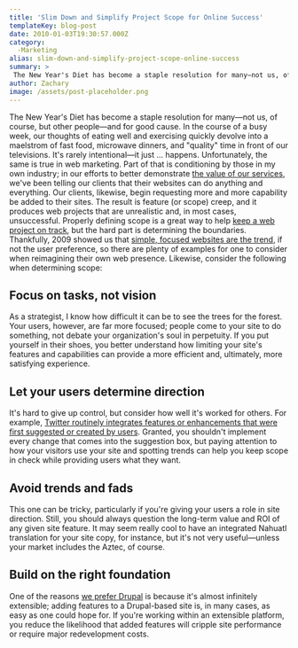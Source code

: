 ```yaml
---
title: 'Slim Down and Simplify Project Scope for Online Success'
templateKey: blog-post
date: 2010-01-03T19:30:57.000Z
category: 
  -Marketing
alias: slim-down-and-simplify-project-scope-online-success
summary: > 
 The New Year's Diet has become a staple resolution for many—not us, of course, but other people—and for good cause. In the course of a busy week, our thoughts of eating well and exercising quickly devolve into a maelstrom of fast food, microwave dinners, and "quality" time in front of our televisions. It's rarely intentional—it just ... happens.
author: Zachary
image: /assets/post-placeholder.png
---
```


The New Year's Diet has become a staple resolution for many—not us, of course, but other people—and for good cause. In the course of a busy week, our thoughts of eating well and exercising quickly devolve into a maelstrom of fast food, microwave dinners, and "quality" time in front of our televisions. It's rarely intentional—it just ... happens. Unfortunately, the same is true in web marketing. Part of that is conditioning by those in my own industry; in our efforts to better demonstrate [the value of our services](/2009/05/19/economy-provides-even-more-incentive-consider-drupal), we've been telling our clients that their websites can do anything and everything. Our clients, likewise, begin requesting more and more capability be added to their sites. The result is feature (or scope) creep, and it produces web projects that are unrealistic and, in most cases, unsuccessful. Properly defining scope is a great way to help [keep a web project on track](/2009/12/30/six-ways-keep-web-project-track), but the hard part is determining the boundaries. Thankfully, 2009 showed us that [simple, focused websites are the trend](http://news.cnet.com/2702-1023_3-443.html?tag=newsLeadStoriesArea.1), if not the user preference, so there are plenty of examples for one to consider when reimagining their own web presence. Likewise, consider the following when determining scope:

Focus on tasks, not vision
--------------------------

As a strategist, I know how difficult it can be to see the trees for the forest. Your users, however, are far more focused; people come to your site to do something, not debate your organization's soul in perpetuity. If you put yourself in their shoes, you better understand how limiting your site's features and capabilities can provide a more efficient and, ultimately, more satisfying experience.

Let your users determine direction
----------------------------------

It's hard to give up control, but consider how well it's worked for others. For example, [Twitter routinely integrates features or enhancements that were first suggested or created by users](http://www.nytimes.com/2009/10/26/technology/internet/26twitter.html). Granted, you shouldn't implement every change that comes into the suggestion box, but paying attention to how your visitors use your site and spotting trends can help you keep scope in check while providing users what they want.

Avoid trends and fads
---------------------

This one can be tricky, particularly if you're giving your users a role in site direction. Still, you should always question the long-term value and ROI of any given site feature. It may seem really cool to have an integrated Nahuatl translation for your site copy, for instance, but it's not very useful—unless your market includes the Aztec, of course.

Build on the right foundation
-----------------------------

One of the reasons [we prefer Drupal](/2009/01/22/drupal-selling-points) is because it's almost infinitely extensible; adding features to a Drupal-based site is, in many cases, as easy as one could hope for. If you're working within an extensible platform, you reduce the likelihood that added features will cripple site performance or require major redevelopment costs.
